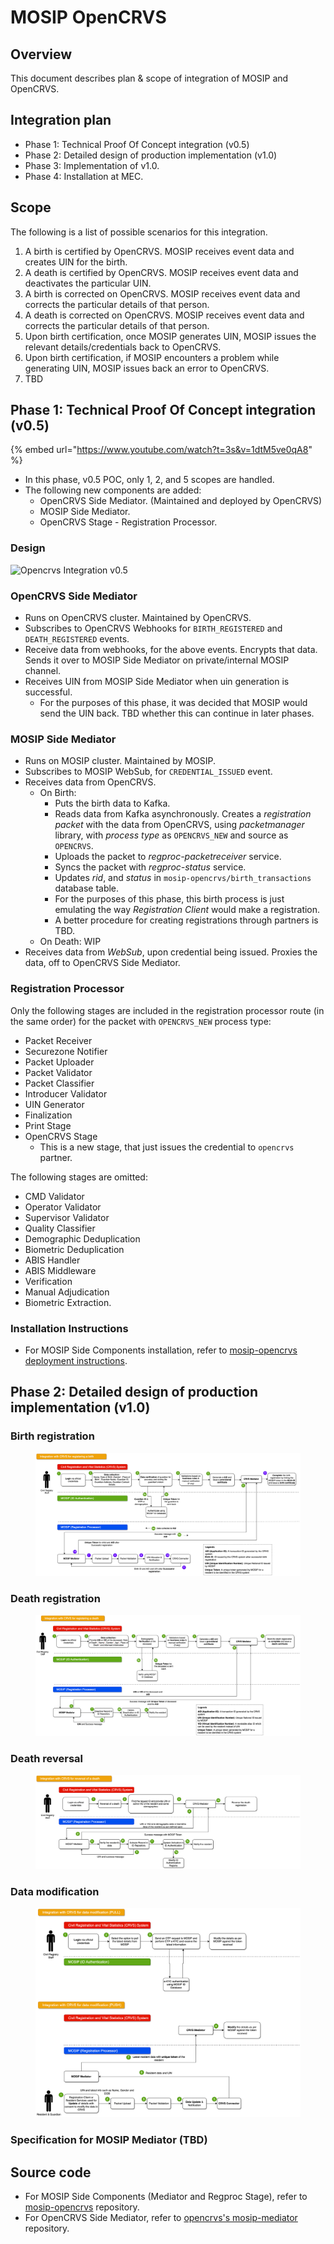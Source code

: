 # MOSIP OpenCRVS

## Overview

This document describes plan & scope of integration of MOSIP and OpenCRVS.

## Integration plan

* Phase 1: Technical Proof Of Concept integration (v0.5)
* Phase 2: Detailed design of production implementation (v1.0)
* Phase 3: Implementation of v1.0.
* Phase 4: Installation at MEC.

## Scope

The following is a list of possible scenarios for this integration.

1. A birth is certified by OpenCRVS. MOSIP receives event data and creates UIN for the birth.
2. A death is certified by OpenCRVS. MOSIP receives event data and deactivates the particular UIN.
3. A birth is corrected on OpenCRVS. MOSIP receives event data and corrects the particular details of that person.
4. A death is corrected on OpenCRVS. MOSIP receives event data and corrects the particular details of that person.
5. Upon birth certification, once MOSIP generates UIN, MOSIP issues the relevant details/credentials back to OpenCRVS.
6. Upon birth certification, if MOSIP encounters a problem while generating UIN, MOSIP issues back an error to OpenCRVS.
7. TBD

## Phase 1: Technical Proof Of Concept integration (v0.5)

{% embed url="https://www.youtube.com/watch?t=3s&v=1dtM5ve0qA8" %}

* In this phase, v0.5 POC, only 1, 2, and 5 scopes are handled.
* The following new components are added:
  * OpenCRVS Side Mediator. (Maintained and deployed by OpenCRVS)
  * MOSIP Side Mediator.
  * OpenCRVS Stage - Registration Processor.

### Design

![Opencrvs Integration v0.5](\_images/opencrvs\_integration\_v0.5.png)

### OpenCRVS Side Mediator

* Runs on OpenCRVS cluster. Maintained by OpenCRVS.
* Subscribes to OpenCRVS Webhooks for `BIRTH_REGISTERED` and `DEATH_REGISTERED` events.
* Receive data from webhooks, for the above events. Encrypts that data. Sends it over to MOSIP Side Mediator on private/internal MOSIP channel.
* Receives UIN from MOSIP Side Mediator when uin generation is successful.
  * For the purposes of this phase, it was decided that MOSIP would send the UIN back. TBD whether this can continue in later phases.

### MOSIP Side Mediator

* Runs on MOSIP cluster. Maintained by MOSIP.
* Subscribes to MOSIP WebSub, for `CREDENTIAL_ISSUED` event.
* Receives data from OpenCRVS.
  * On Birth:
    * Puts the birth data to Kafka.
    * Reads data from Kafka asynchronously. Creates a _registration packet_ with the data from OpenCRVS, using _packetmanager_ library, with _process type_ as `OPENCRVS_NEW` and source as `OPENCRVS`.
    * Uploads the packet to _regproc-packetreceiver_ service.
    * Syncs the packet with _regproc-status_ service.
    * Updates _rid_, and _status_ in `mosip-opencrvs/birth_transactions` database table.
    * For the purposes of this phase, this birth process is just emulating the way _Registration Client_ would make a registration.
    * A better procedure for creating registrations through partners is TBD.
  * On Death: WIP
* Receives data from _WebSub_, upon credential being issued. Proxies the data, off to OpenCRVS Side Mediator.

### Registration Processor

Only the following stages are included in the registration processor route (in the same order) for the packet with `OPENCRVS_NEW` process type:

* Packet Receiver
* Securezone Notifier
* Packet Uploader
* Packet Validator
* Packet Classifier
* Introducer Validator
* UIN Generator
* Finalization
* Print Stage
* OpenCRVS Stage
  * This is a new stage, that just issues the credential to `opencrvs` partner.

The following stages are omitted:

* CMD Validator
* Operator Validator
* Supervisor Validator
* Quality Classifier
* Demographic Deduplication
* Biometric Deduplication
* ABIS Handler
* ABIS Middleware
* Verification
* Manual Adjudication
* Biometric Extraction.

### Installation Instructions

* For MOSIP Side Components installation, refer to [mosip-opencrvs deployment instructions](https://github.com/mosip/mosip-opencrvs/tree/develop/deployment).

## Phase 2: Detailed design of production implementation (v1.0)

### Birth registration

<figure><img src=".gitbook/assets/CRVS_Integration_Phase2-Birth Registration.png" alt=""><figcaption></figcaption></figure>

### Death registration

<figure><img src=".gitbook/assets/CRVS_Integration_Phase2-Death Registration (1).png" alt=""><figcaption></figcaption></figure>

### Death reversal

<figure><img src=".gitbook/assets/opencrvs_death-reversal_v1.2.png" alt=""><figcaption></figcaption></figure>

### Data modification

<figure><img src=".gitbook/assets/opencrvs_data-modification_v1.2 (1).png" alt=""><figcaption></figcaption></figure>

### Specification for MOSIP Mediator (TBD)

## Source code

* For MOSIP Side Components (Mediator and Regproc Stage), refer to [mosip-opencrvs](https://github.com/mosip/mosip-opencrvs/tree/develop) repository.
* For OpenCRVS Side Mediator, refer to [opencrvs's mosip-mediator](https://github.com/opencrvs/mosip-mediator) repository.

